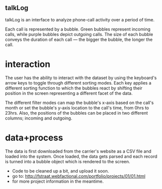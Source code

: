 ## talkLog

talkLog is an interface to analyze phone-call activity over a period of time.

Each call is represented by a bubble. Green bubbles represent incoming calls, while purple bubbles depict outgoing calls. The size of each bubble conveys the duration of each call ― the bigger the bubble, the longer the call.

# interaction
The user has the ability to interact with the dataset by using the keyboard's arrow keys to toggle through different sorting modes. Each key applies a different sorting function to which the bubbles react by shifting their position in the screen representing a different facet of the data.

The different filter modes can map the bubble's x-axis based on the call's month or set the bubble's y-axis location to the call's time, from 0hrs to 23hrs. Also, the positions of the bubbles can be placed in two different columns; incoming and outgoing.

# data+process
The data is first downloaded from the carrier's website as a CSV file and loaded into the system. Once loaded, the data gets parsed and each record is turned into a bubble object which is rendered to the screen.

* Code to be cleaned up a bit, and upload it soon.
* go to: http://fstraat.webfactional.com/portfolio/projects/01/01.html
* for more project information in the meantime.